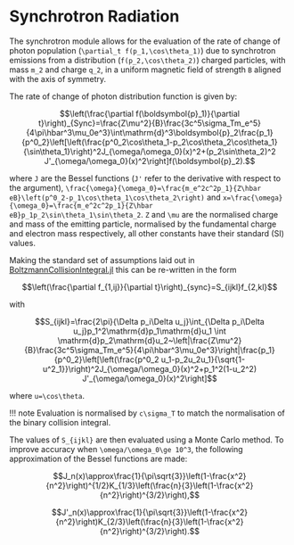 # Synchrotron Radiation
The synchrotron module allows for the evaluation of the rate of change of photon population (``\partial_t f(p_1,\cos\theta_1)``) due to synchrotron emissions from a distribution (``f(p_2,\cos\theta_2)``) charged particles, with mass ``m_2`` and charge ``q_2``, in a uniform magnetic field of strength ``B`` aligned with the axis of symmetry.

The rate of change of photon distribution function is given by:
```math
\left(\frac{\partial f(\boldsymbol{p}_1)}{\partial t}\right)_{Sync}=\frac{Z\mu^2}{B}\frac{3c^5\sigma_Tm_e^5}{4\pi\hbar^3\mu_0e^3}\int\mathrm{d}^3\boldsymbol{p}_2\frac{p_1}{p^0_2}\left[\left(\frac{p^0_2\cos\theta_1-p_2\cos\theta_2\cos\theta_1}{\sin\theta_1}\right)^2J_{\omega/\omega_0}(x)^2+(p_2\sin\theta_2)^2 J'_{\omega/\omega_0}(x)^2\right]f(\boldsymbol{p}_2).
```
where ``J`` are the Bessel functions (``J'`` refer to the derivative with respect to the argument), ``\frac{\omega}{\omega_0}=\frac{m_e^2c^2p_1}{Z\hbar eB}\left(p^0_2-p_1\cos\theta_1\cos\theta_2\right)`` and ``x=\frac{\omega}{\omega_0}=\frac{m_e^2c^2p_1}{Z\hbar eB}p_1p_2\sin\theta_1\sin\theta_2``. ``Z`` and ``\mu`` are the normalised charge and mass of the emitting particle, normalised by the fundamental charge and electron mass respectively, all other constants have their standard (SI) values.

Making the standard set of assumptions laid out in [BoltzmannCollisionIntegral.jl](@ref) this can be re-written in the form
```math
\left(\frac{\partial f_{1,ij}}{\partial t}\right)_{sync}=S_{ijkl}f_{2,kl}
```
with 
```math
S_{ijkl}=\frac{2\pi}{\Delta p_i\Delta u_j}\int_{\Delta p_i\Delta u_j}p_1^2\mathrm{d}p_1\mathrm{d}u_1 \int \mathrm{d}p_2\mathrm{d}u_2~\left|\frac{Z\mu^2}{B}\frac{3c^5\sigma_Tm_e^5}{4\pi\hbar^3\mu_0e^3}\right|\frac{p_1}{p^0_2}\left[\left(\frac{p^0_2 u_1-p_2u_2u_1}{\sqrt{1-u^2_1}}\right)^2J_{\omega/\omega_0}(x)^2+p_1^2(1-u_2^2) J'_{\omega/\omega_0}(x)^2\right]
```
where ``u=\cos\theta``.

!!! note
    Evaluation is normalised by ``c\sigma_T`` to match the normalisation of the binary collision integral.

The values of ``S_{ijkl}`` are then evaluated using a Monte Carlo method. To improve accuracy when ``\omega/\omega_0\ge 10^3``, the following approximation of the Bessel functions are made: 
```math
J_n(x)\approx\frac{1}{\pi\sqrt{3}}\left(1-\frac{x^2}{n^2}\right)^{1/2}K_{1/3}\left(\frac{n}{3}\left(1-\frac{x^2}{n^2}\right)^{3/2}\right),
```
```math
J'_n(x)\approx\frac{1}{\pi\sqrt{3}}\left(1-\frac{x^2}{n^2}\right)K_{2/3}\left(\frac{n}{3}\left(1-\frac{x^2}{n^2}\right)^{3/2}\right).
```